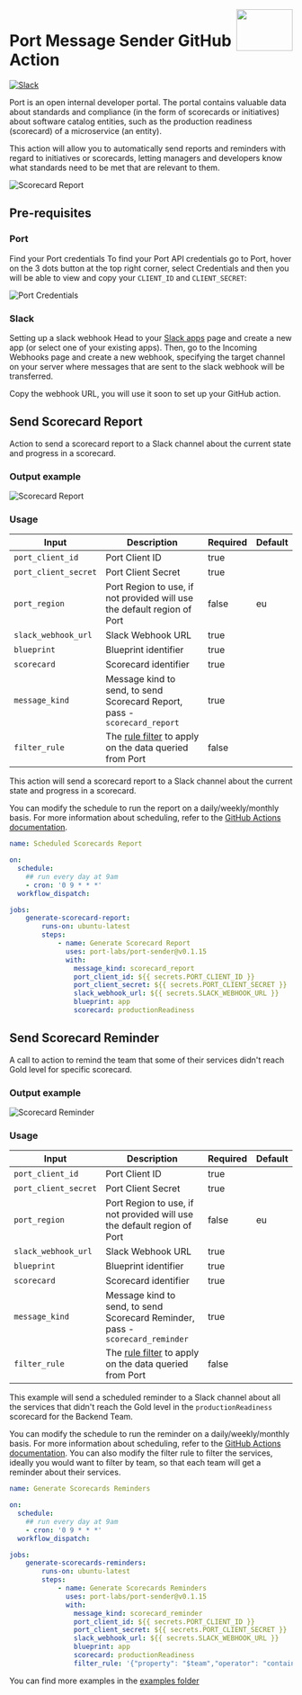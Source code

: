 <img align="right" width="100" height="74" src="https://user-images.githubusercontent.com/8277210/183290025-d7b24277-dfb4-4ce1-bece-7fe0ecd5efd4.svg" />

# Port Message Sender GitHub Action

[![Slack](https://img.shields.io/badge/Slack-4A154B?style=for-the-badge&logo=slack&logoColor=white)](https://join.slack.com/t/devex-community/shared_invite/zt-1bmf5621e-GGfuJdMPK2D8UN58qL4E_g)

Port is an open internal developer portal. The portal contains valuable data about standards and compliance (in the form of scorecards or initiatives) about software catalog entities, such as the production readiness (scorecard) of a microservice (an entity).

This action will allow you to automatically send reports and reminders with regard to initiatives or scorecards, letting managers and developers know what standards need to be met that are relevant to them.

![Scorecard Report](docs/assets/scorecard-report.png)

## Pre-requisites

### Port

Find your Port credentials
To find your Port API credentials go to Port, hover on the 3 dots button at the top right corner, select Credentials and then you will be able to view and copy your `CLIENT_ID` and `CLIENT_SECRET`:

![Port Credentials](docs/assets/credentials-modal.png)

### Slack

Setting up a slack webhook
Head to your [Slack apps](https://api.slack.com/apps) page and create a new app (or select one of your existing apps). Then, go to the Incoming Webhooks page and create a new webhook, specifying the target channel on your server where messages that are sent to the slack webhook will be transferred.

Copy the webhook URL, you will use it soon to set up your GitHub action.

## Send Scorecard Report

Action to send a scorecard report to a Slack channel about the current state and progress in a scorecard.

### Output example

 ![Scorecard Report](docs/assets/scorecard-report.png)

### Usage

| Input                | Description                                                                                              | Required | Default |
|----------------------|----------------------------------------------------------------------------------------------------------|----------|---------|
| `port_client_id`     | Port Client ID                                                                                           | true     |         |
| `port_client_secret` | Port Client Secret                                                                                       | true     |         |
| `port_region`        | Port Region to use, if not provided will use the default region of Port                        | false    | eu        |
| `slack_webhook_url`  | Slack Webhook URL                                                                                        | true     |         |
| `blueprint`          | Blueprint identifier                                                                                     | true     |         |
| `scorecard`          | Scorecard identifier                                                                                     | true     |         |
| `message_kind`       | Message kind to send, to send Scorecard Report, pass - `scorecard_report`                                | true     |         |
| `filter_rule`        | The [rule filter](https://docs.getport.io/search-and-query/#rules) to apply on the data queried from Port | false    |         |

This action will send a scorecard report to a Slack channel about the current state and progress in a scorecard.

You can modify the schedule to run the report on a daily/weekly/monthly basis. For more information about scheduling, refer to the [GitHub Actions documentation](https://docs.github.com/en/actions/using-workflows/events-that-trigger-workflows#schedule).


```yaml
name: Scheduled Scorecards Report

on:
  schedule:
    ## run every day at 9am
    - cron: '0 9 * * *'
  workflow_dispatch:

jobs:
    generate-scorecard-report:
        runs-on: ubuntu-latest
        steps:
            - name: Generate Scorecard Report
              uses: port-labs/port-sender@v0.1.15
              with:
                message_kind: scorecard_report
                port_client_id: ${{ secrets.PORT_CLIENT_ID }}
                port_client_secret: ${{ secrets.PORT_CLIENT_SECRET }}
                slack_webhook_url: ${{ secrets.SLACK_WEBHOOK_URL }}
                blueprint: app
                scorecard: productionReadiness
```

## Send Scorecard Reminder

A call to action to remind the team that some of their services didn't reach Gold level for specific scorecard.

### Output example

 ![Scorecard Reminder](docs/assets/scorecard-reminder.png)

### Usage

| Input                | Description                                                                  | Required | Default |
|----------------------|------------------------------------------------------------------------------|----------|---------|
| `port_client_id`     | Port Client ID                                                               | true     |         |
| `port_client_secret` | Port Client Secret                                                           | true     |         |
| `port_region`        | Port Region to use, if not provided will use the default region of Port | false    | eu        |
| `slack_webhook_url`  | Slack Webhook URL                                                            | true     |         |
| `blueprint`          | Blueprint identifier                                                         | true     |         |
| `scorecard`          | Scorecard identifier                                                         | true     |         |
| `message_kind`       | Message kind to send, to send Scorecard Reminder, pass - `scorecard_reminder` | true     |         |
| `filter_rule`        | The [rule filter](https://docs.getport.io/search-and-query/#rules) to apply on the data queried from Port | false    |         |

This example will send a scheduled reminder to a Slack channel about all the services that didn't reach the Gold level in the `productionReadiness` scorecard for the Backend Team.

You can modify the schedule to run the reminder on a daily/weekly/monthly basis. For more information about scheduling, refer to the [GitHub Actions documentation](https://docs.github.com/en/actions/using-workflows/events-that-trigger-workflows#schedule).
You can also modify the filter rule to filter the services, ideally you would want to filter by team, so that each team will get a reminder about their services.

```yaml
name: Generate Scorecards Reminders

on:
  schedule:
    ## run every day at 9am
    - cron: '0 9 * * *'
  workflow_dispatch:

jobs:
    generate-scorecards-reminders:
        runs-on: ubuntu-latest
        steps:
            - name: Generate Scorecards Reminders
              uses: port-labs/port-sender@v0.1.15
              with:
                message_kind: scorecard_reminder
                port_client_id: ${{ secrets.PORT_CLIENT_ID }}
                port_client_secret: ${{ secrets.PORT_CLIENT_SECRET }}
                slack_webhook_url: ${{ secrets.SLACK_WEBHOOK_URL }}
                blueprint: app
                scorecard: productionReadiness
                filter_rule: '{"property": "$team","operator": "containsAny","value": ["Backend Team"]}'
```

You can find more examples in the [examples folder](docs/examples/)
